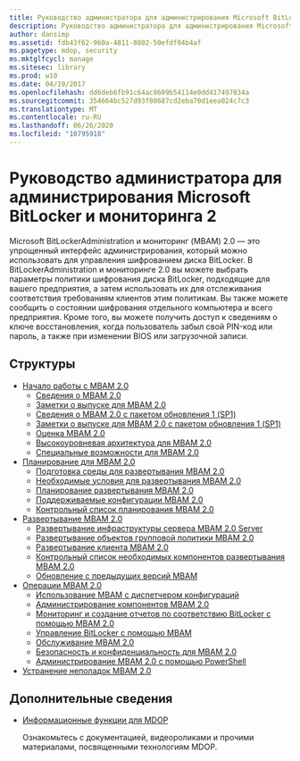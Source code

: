 ```yaml
---
title: Руководство администратора для администрирования Microsoft BitLocker и мониторинга 2
description: Руководство администратора для администрирования Microsoft BitLocker и мониторинга 2
author: dansimp
ms.assetid: fdb43f62-960a-4811-8802-50efdf04b4af
ms.pagetype: mdop, security
ms.mktglfcycl: manage
ms.sitesec: library
ms.prod: w10
ms.date: 04/19/2017
ms.openlocfilehash: dd6deb6fb91c64ac8609b54114e0dd417497034a
ms.sourcegitcommit: 354664bc527d93f80687cd2eba70d1eea024c7c3
ms.translationtype: MT
ms.contentlocale: ru-RU
ms.lasthandoff: 06/26/2020
ms.locfileid: "10795918"
---
```

# Руководство администратора для администрирования Microsoft BitLocker и мониторинга 2

Microsoft BitLockerAdministration и мониторинг (MBAM) 2.0 — это упрощенный интерфейс администрирования, который можно использовать для управления шифрованием диска BitLocker. В BitLockerAdministration и мониторинге 2.0 вы можете выбрать параметры политики шифрования диска BitLocker, подходящие для вашего предприятия, а затем использовать их для отслеживания соответствия требованиям клиентов этим политикам. Вы также можете сообщить о состоянии шифрования отдельного компьютера и всего предприятия. Кроме того, вы можете получить доступ к сведениям о ключе восстановления, когда пользователь забыл свой PIN-код или пароль, а также при изменении BIOS или загрузочной записи.

## Структуры

- [Начало работы с MBAM 2.0](getting-started-with-mbam-20-mbam-2.md)
  - [Сведения о MBAM 2.0](about-mbam-20-mbam-2.md)
  - [Заметки о выпуске для MBAM 2.0](release-notes-for-mbam-20-mbam-2.md)
  - [Сведения о MBAM 2.0 с пакетом обновления 1 (SP1)](about-mbam-20-sp1.md)
  - [Заметки о выпуске для MBAM 2.0 с пакетом обновления 1 (SP1)](release-notes-for-mbam-20-sp1.md)
  - [Оценка MBAM 2.0](evaluating-mbam-20-mbam-2.md)
  - [Высокоуровневая архитектура для MBAM 2.0](high-level-architecture-for-mbam-20-mbam-2.md)
  - [Специальные возможности для MBAM 2.0](accessibility-for-mbam-20-mbam-2.md)
- [Планирование для MBAM 2.0](planning-for-mbam-20-mbam-2.md)
  - [Подготовка среды для развертывания MBAM 2.0](preparing-your-environment-for-mbam-20-mbam-2.md)
  - [Необходимые условия для развертывания MBAM 2.0](mbam-20-deployment-prerequisites-mbam-2.md)
  - [Планирование развертывания MBAM 2.0](planning-to-deploy-mbam-20-mbam-2.md)
  - [Поддерживаемые конфигурации MBAM 2.0](mbam-20-supported-configurations-mbam-2.md)
  - [Контрольный список планирования MBAM 2.0](mbam-20-planning-checklist-mbam-2.md)
- [Развертывание MBAM 2.0](deploying-mbam-20-mbam-2.md)
  - [Развертывание инфраструктуры сервера MBAM 2.0 Server](deploying-the-mbam-20-server-infrastructure-mbam-2.md)
  - [Развертывание объектов групповой политики MBAM 2.0](deploying-mbam-20-group-policy-objects-mbam-2.md)
  - [Развертывание клиента MBAM 2.0](deploying-the-mbam-20-client-mbam-2.md)
  - [Контрольный список необходимых компонентов развертывания MBAM 2.0](mbam-20-deployment-checklist-mbam-2.md)
  - [Обновление с предыдущих версий MBAM](upgrading-from-previous-versions-of-mbam.md)
- [Операции MBAM 2.0](operations-for-mbam-20-mbam-2.md)
  - [Использование MBAM с диспетчером конфигураций](using-mbam-with-configuration-manager.md)
  - [Администрирование компонентов MBAM 2.0](administering-mbam-20-features-mbam-2.md)
  - [Мониторинг и создание отчетов по соответствию BitLocker с помощью MBAM 2.0](monitoring-and-reporting-bitlocker-compliance-with-mbam-20-mbam-2.md)
  - [Управление BitLocker с помощью MBAM](performing-bitlocker-management-with-mbam-mbam-2.md)
  - [Обслуживание MBAM 2.0](maintaining-mbam-20-mbam-2.md)
  - [Безопасность и конфиденциальность для MBAM 2.0](security-and-privacy-for-mbam-20-mbam-2.md)
  - [Администрирование MBAM 2.0 с помощью PowerShell](administering-mbam-20-using-powershell-mbam-2.md)
- [Устранение неполадок MBAM 2.0](troubleshooting-mbam-20-mbam-2.md)

## Дополнительные сведения

- [Информационные функции для MDOP](index.md)

  Ознакомьтесь с документацией, видеороликами и прочими материалами, посвященными технологиям MDOP.

 

 





